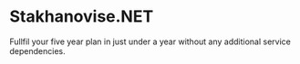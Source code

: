 # Stakhanovise.NET
Fullfil your five year plan in just under a year without any additional service dependencies.
